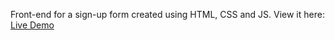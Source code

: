 Front-end for a sign-up form created using HTML, CSS and JS.
View it here: [Live Demo](https://agentum07.github.io/my-odin-projects/sign-up-form/)
